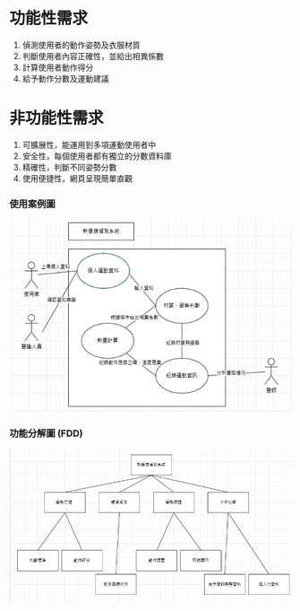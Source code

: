 # 功能性需求
1. 偵測使用者的動作姿勢及衣服材質<br>
2. 判斷使用者內容正確性，並給出相異係數<br>
3. 計算使用者動作得分<br>
4. 給予動作分數及運動建議<br>

# 非功能性需求
1. 可擴展性，能運用到多項運動使用者中<br>
2. 安全性，每個使用者都有獨立的分數資料庫<br>
3. 精確性，判斷不同姿勢分數<br>
4. 使用便捷性，網頁呈現簡單直觀<br>

### 使用案例圖
![使用案例圖](./img3/usecase.png)

### 功能分解圖 (FDD)
![功能分解圖](./img3/FDD.png)
